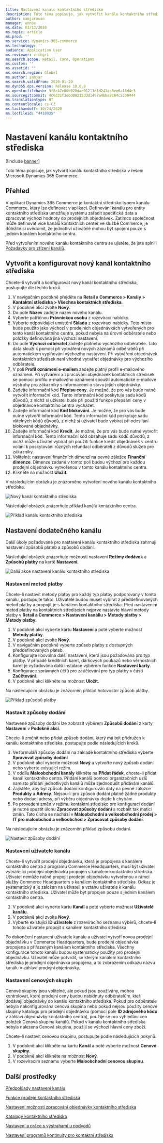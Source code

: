 ```yaml
---
title: Nastavení kanálu kontaktního střediska
description: Toto téma popisuje, jak vytvořit kanálu kontaktního střediska v řešení Microsoft Dynamics 365 Commerce.
author: samjarawan
manager: annbe
ms.date: 03/13/2020
ms.topic: article
ms.prod: ''
ms.service: dynamics-365-commerce
ms.technology: ''
audience: Application User
ms.reviewer: v-chgri
ms.search.scope: Retail, Core, Operations
ms.custom: ''
ms.assetid: ''
ms.search.region: Global
ms.author: samjar
ms.search.validFrom: 2020-01-20
ms.dyn365.ops.version: Release 10.0.8
ms.openlocfilehash: 3f8c47c00b920dae01213d1d241ac8ee6a18d4e3
ms.sourcegitcommit: 4c6d31f3ebd88212d3d1497a4bba9c64c5300444
ms.translationtype: HT
ms.contentlocale: cs-CZ
ms.lasthandoff: 10/24/2020
ms.locfileid: "4410935"
---
```

# <a name="set-up-a-call-center-channel"></a>Nastavení kanálu kontaktního střediska


[!include [banner](includes/banner.md)]

Toto téma popisuje, jak vytvořit kanálu kontaktního střediska v řešení Microsoft Dynamics 365 Commerce.

## <a name="overview"></a>Přehled


V aplikaci Dynamics 365 Commerce je kontaktní středisko typem kanálu Commerce, který lze definovat v aplikaci. Definování kanálu pro entity kontaktního střediska umožňuje systému zařadit specifická data a zpracovat výchozí hodnoty do prodejních objednávek. Zatímco společnost může definovat více kanálů kontaktních center ve službě Commerce, je důležité si uvědomit, že jednotliví uživatelé mohou být spojeni pouze s jedním kanálem kontaktního centra. 

Před vytvořením nového kanálu kontaktního centra se ujistěte, že jste splnili [Požadavky pro zřízení kanálů](channels-prerequisites.md).

## <a name="create-and-configure-a-new-call-center-channel"></a>Vytvořit a konfigurovat nový kanál kontaktního střediska

Chcete-li vytvořit a konfigurovat nový kanál kontaktního střediska, postupujte dle těchto kroků.

1. V navigačním podokně přejděte na **Retail a Commerce \> Kanály \> Kontaktní střediska \> Všechna kontaktních střediska**.
1. V podokně akcí zvolte **Nový**.
1. Do pole **Název** zadejte název nového kanálu.
1. Vyberte patřičnou **Právnickou osobu** z rozevírací nabídky.
1. Vyberte odpovídající umístění **Skladu** z rozevírací nabídky. Toto místo bude použito jako výchozí v prodejních objednávkách vytvořených pro tento kanál kontaktního centra, pokud nebyla na úrovni odběratele nebo položky definována jiná výchozí nastavení.
1. Do pole **Výchozí odběratel** zadejte platného výchozího odběratele. Tato data slouží k pomoci při vytváření nových záznamů odběratelů při automatickém vyplňování výchozího nastavení. Při vytváření objednávek kontaktních středisek není vhodné vytvářet objednávky pro výchozího odběratele.
1. V poli **Profil oznámení e-mailem** zadejte platný profil e-mailového oznámení. Při vytváření a zpracování objednávek kontaktních středisek se pomocí profilu e-mailového oznámení spouští automatické e-mailové výstrahy pro zákazníky s informacemi o stavu jejich objednávky.
1. Zadejte informační kód **Přepisu ceny**. Je možné, že pro vás bude nutné vytvořit informační kód. Tento informační kód poskytuje sadu kódů důvodů, z nichž si uživatel bude při použití funkce přepsání ceny v objednávce kontaktního centra vycházet.
1. Zadejte informační kód **Kód blokování**. Je možné, že pro vás bude nutné vytvořit informační kód. Tento informační kód poskytuje sadu vlitelných kódů důvodů, z nichž si uživatel bude vybírat při odesílání blokované objednávky.
1. Zadejte informační kód **Kredit**. Je možné, že pro vás bude nutné vytvořit informační kód. Tento informační kód obsahuje sadu kódů důvodů, z nichž může uživatel vybírat při použití funkce kredit objednávek v centru volání k poskytování různých refundací odběrateli z důvodů služeb pro zákazníky.
1. Volitelné: nastavení finančních dimenzí na pevné záložce **Finanční dimenze**. Dimenze zadané v tomto poli budou výchozí pro každou prodejní objednávku vytvořenou v tomto kanálu kontaktního centra.
1. Klikněte na možnost **Uložit**.

V následujícím obrázku je znázorněno vytvoření nového kanálu kontaktního střediska.

![Nový kanál kontaktního střediska](media/channel-setup-callcenter-1.png)

Následující obrázek znázorňuje příklad kanálu kontaktního centra.

![Příklad kanálu kontaktního střediska](media/channel-setup-callcenter-2.png)

## <a name="additional-channel-setup"></a>Nastavení dodatečného kanálu

Další úkoly požadované pro nastavení kanálu kontaktního střediska zahrnují nastavení způsobů plateb a způsobů dodání.

Následující obrázek znázorňuje možnosti nastavení **Režimy dodávek** a **Způsobů platby** na kartě **Nastavení**.

![Další akce nastavení kanálu kontaktního střediska](media/channel-setup-callcenter-3.png)

### <a name="set-up-payment-methods"></a>Nastavení metod platby

Chcete-li nastavit metody platby pro každý typ platby podporovaný v tomto kanálu, postupujte takto. Uživatelé budou muset vybírat z předdefinovaných metod platby a propojit je s kanálem kontaktního střediska. Před nastavením metod platby na kontaktních střediscích nejprve nastavte hlavní metody platby v **Retail a Commerce \> Nastavení kanállu \> Metody platby \> Metody platby**.

1. V podokně akcí vyberte kartu **Nastavení** a poté vyberte možnost **Metody platby**.
1. V podokně akcí zvolte **Nový**.
1. V navigačním podokně vyberte způsob platby z dostupných předdefinovaných plateb.
1. Konfigurujte libovolná další nastavení, která jsou požadována pro typ platby. V případě kreditních karet, dárkových poukazů nebo věrnostních karet je vyžadována další instalace výběrem funkce **Nastavení karty**. 
1. Konfigurace správných účtů pro zaúčtování pro typ platby v části **Zaúčtování**.
1. V podokně akcí klikněte na možnost **Uložit**.

Na následujícím obrázku je znázorněn příklad hotovostní způsob platby.

![Příklad způsobů platby](media/channel-setup-callcenter-payments.png)

### <a name="set-up-modes-of-delivery"></a>Nastavit způsoby dodání

Nastavené způsoby dodání lze zobrazit výběrem **Způsobů dodání** z karty **Nastavení** v **Podokně akcí**.  

Chcete-li změnit nebo přidat způsob dodání, který má být přidružen k kanálu kontaktního střediska, postupujte podle následujících kroků.

1. Ve formuláři způsoby dodání na základě kontaktního střediska vyberte **Spravovat způsoby dodání**
1. V podokně akcí vyberte možnost **Nový** a vytvořte nový způsob dodání nebo vyberte existující režim.
1. V oddílu **Maloobchodní kanály** klikněte na **Přidat řádek**, chcete-li přidat kanál kontaktního centra. Přidání kanálů pomocí organizačních uzlů namísto přidání jednotlivých kanálů může zjednodušit přidávání kanálů.
1. Zajistěte, aby byl způsob dodání konfigurován daty na pevné záložce **Produkty** a **Adresy**. Nejsou-li pro způsob dodání platné žádné produkty nebo dodací adresy, při výběru objednávky dojde k chybám.
1. Po provedení změn v režimu kontaktní středisko pro konfiguraci dodání je nutné spustit úlohu **Zpracovat způsoby dodání** a rozbalit tak matici změn. Tato úloha se nachází v **Maloobchodní a velkoobchodní prodej \> IT pro maloobchod a velkoobchod \> Zpracovat způsoby dodání**.

Na následujícím obrázku je znázorněn příklad způsobu dodání.

![Nastavit způsoby dodání](media/channel-setup-retail-7.png)

### <a name="set-up-channel-users"></a>Nastavení uživatele kanálu

Chcete-li vytvořit prodejní objednávku, která je propojena s kanálem kontaktního centra z programu Commerce Headquarters, musí být uživatel vytvářející prodejní objednávku propojen s kanálem kontaktního střediska. Uživatel nemůže ručně propojit prodejní objednávku vytvořenou v rámci služby Commerce Headquarters s kanálem kontaktního střediska. Odkaz je systematický a je založen na uživateli a vztahu uživatele k kanálu kontaktního střediska. Uživatel může být propojen pouze s jedním kanálem kontaktního centra.

1. V podokně akcí vyberte kartu **Kanál** a poté vyberte možnost **Uživatelé kanálu**.
1. V podokně akcí zvolte **Nový**.
1. Vyberte existující **ID uživatele** z rozevíracího seznamu výběrů, chcete-li tohoto uživatele propojit s kanálem kontaktního střediska

Po dokončení nastavení uživatele kanálu a uživatel vytvoří novou prodejní objednávku v Commerce Headquarters, bude prodejní objednávka propojena s přiřazeným kanálem kontaktního střediska. Všechny konfigurace tohoto kanálu budou systematicky použity pro prodejní objednávku. Uživatel může potvrdit, se kterým kanálem kontaktního střediska je prodejní objednávka propojena, a to zobrazením odkazu názvu kanálu v záhlaví prodejní objednávky.


### <a name="set-up-price-groups"></a>Nastavení cenových skupin

Cenové skupiny jsou volitelné, ale pokud jsou používány, mohou kontrolovat, které prodejní ceny budou nabídnuty odběratelům, kteří dodávají objednávky do kanálu kontaktního střediska. Pokud pro odběratele nebyla nakonfigurována cenová skupina nebo pokud nejsou použity cenové skupiny katalogu pro prodejní objednávku (pomocí pole **ID zdrojového kódu** v záhlaví objednávky kontaktního centra), použije se pro vyhledání cen položek Cenová skupina kanálů. Pokud v kanálu kontaktního střediska nebyla nalezena Cenová skupina, použijí se výchozí hlavní ceny zboží. 

Chcete-li nastavit cenovou skupinu, postupujte podle následujících pokynů.

1. V podokně akcí klikněte na kartu **Kanál** a poté vyberte možnost **Cenové skupiny**.
1. V podokně akcí klikněte na možnost **Nový**.
1. V rozevíracím seznamu vyberte **Maloobchodní cenovou skupinu**.

## <a name="additional-resources"></a>Další prostředky

[Předpoklady nastavení kanálu](channels-prerequisites.md)

[Funkce prodeje kontaktního střediska](call-center-functionality.md)

[Nastavení možností zpracování objednávky kontaktního střediska](set-up-order-processing-options.md)

[Katalogy kontaktního střediska](call-center-catalogs.md)

[Nastavení a práce s výstrahami u podvodů](set-up-fraud-alerts.md)

[Nastavení programů kontinuity pro kontaktní střediska](set-up-continuity-program.md)
